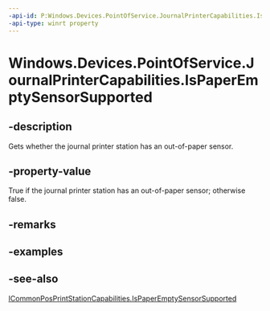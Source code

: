 ----api-id: P:Windows.Devices.PointOfService.JournalPrinterCapabilities.IsPaperEmptySensorSupported
-api-type: winrt property
---<!-- Property syntaxpublic bool IsPaperEmptySensorSupported { get; }--># Windows.Devices.PointOfService.JournalPrinterCapabilities.IsPaperEmptySensorSupported## -descriptionGets whether the journal printer station has an out-of-paper sensor.## -property-valueTrue if the journal printer station has an out-of-paper sensor; otherwise false.## -remarks## -examples## -see-also[ICommonPosPrintStationCapabilities.IsPaperEmptySensorSupported](icommonposprintstationcapabilities_ispaperemptysensorsupported.md)